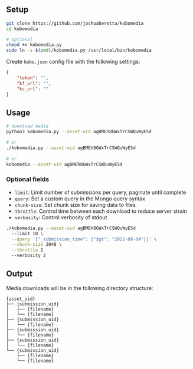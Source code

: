 ## Setup

```bash
git clone https://github.com/joshuaberetta/kobomedia
cd kobomedia

# optional
chmod +x kobomedia.py
sudo ln -s $(pwd)/kobomedia.py /usr/local/bin/kobomedia
```

Create `kobo.json` config file with the following settings:

```json
{
    "token": "",
    "kf_url": "",
    "kc_url": ""
}
```

## Usage

```bash
# download media
python3 kobomedia.py --asset-uid agBMEh8GWxTrCSWQuWyE5d

# or
./kobomedia.py --asset-uid agBMEh8GWxTrCSWQuWyE5d
  
# or
kobomedia --asset-uid agBMEh8GWxTrCSWQuWyE5d
```

### Optional fields

- `limit`: Limit number of submissions per query, paginate until complete
- `query`: Set a custom query in the Mongo query syntax
- `chunk-size`: Set chunk size for saving data to files
- `throttle`: Control time between each download to reduce server strain
- `verbosity`: Control verbosity of stdout

```bash
./kobomedia.py --asset-uid agBMEh8GWxTrCSWQuWyE5d
  --limit 10 \
  --query '{"_submission_time": {"$gt": "2021-08-04"}}' \
  --chunk-size 2048 \
  --throttle 2
  --verbosity 2
```

## Output

Media downloads will be in the following directory structure:
```
{asset_uid}
├── {submission_uid}
│   ├── {filename}
│   └── {filename}
├── {submission_uid}
│   └── {filename}
├── {submission_uid}
│   └── {filename}
├── {submission_uid}
│   └── {filename}
└── {submission_uid}
    ├── {filename}
    └── {filename}
```
